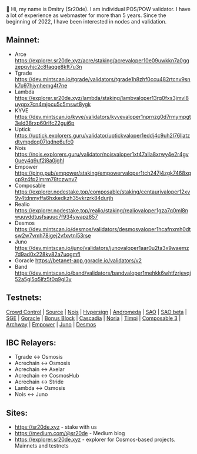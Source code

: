 👋 Hi, my name is Dmitry (Sr20de). I am individual POS/POW validator. I have a lot of experience as webmaster for more than 5 years.
Since the beginning of 2022, I have been interested in nodes and validation.

## Mainnet:
- Arce https://explorer.sr20de.xyz/acre/staking/acrevaloper10e09uwkkn7a0ggzepqvhjc2c8faqqe8kft7u3n
- Tgrade https://dev.mintscan.io/tgrade/validators/tgrade1h8zhf0ccu482rtcnv9snk7p97hjynhemg4t7ne
- Lambda https://explorer.sr20de.xyz/lambda/staking/lambvaloper13rg0fxs3jmvl8uyqpx7cn4mjpcu5c5mswt8ygk
- KYVE https://dev.mintscan.io/kyve/validators/kyvevaloper1nprnzg0d7rmympgt3eld38rxp60rlfc22guj6p
- Uptick https://uptick.explorers.guru/validator/uptickvaloper1eddj4c9uh2l76llatzdtvmpdcq07lqdne6ufc0
- Nois https://nois.explorers.guru/validator/noisvaloper1xt47alla8xrwy4e2r4gv0uey4q9uf2j8a0jghl
- Empower https://ping.pub/empower/staking/empowervaloper1tch247j4zgk7468xqcp9z4fp2lmrm78tczwnv7
- Composable https://explorer.nodestake.top/composable/staking/centaurivaloper12xv9v4tdnmyffa6hxkedkzh35vkrzrk84durjh
- Realio https://explorer.nodestake.top/realio/staking/realiovaloper1gza7q0ml8nwuuyddtusfsauuc7f934ywapz857
- Desmos https://dev.mintscan.io/desmos/validators/desmosvaloper1hcafnxmh0dtsw2w7vmh78jgej2vfxvtnl53rse
- Juno https://dev.mintscan.io/juno/validators/junovaloper1aar0u2ta3x9waemz7d9ad0x228kv82a7uqgmfl
- Goracle https://betanet-app.goracle.io/validators/v2
- Band https://dev.mintscan.io/band/validators/bandvaloper1mehkk6whtfzrjevqj52a5gl5q5lfz5t0q9gl3y

## Testnets:

[Crowd Control](https://explorer.stavr.tech/cardchain/staking/ccvaloper1c4smhzxtlzarjgrnueetdcjm3kjq3kx47l35tv) | [Source](https://explorer.sr20de.xyz/source-testnet/staking/sourcevaloper1dkuv0w6sv0at60e7m0cs0zl2ghxqsvts659rfu) | [Nois](https://explorer.sr20de.xyz/nois-testnet/staking/noisvaloper1j2nyll7ll64pwkv9270juletq4fq7y8up0elg8) | [Hypersign](https://explorer.stavr.tech/hypersign/staking/hidvaloper1g799dwqry7s78sa5d32d5wqsjcl4ulre8djc7m) | [Andromeda](https://explorer.stavr.tech/andromeda/staking/andrvaloper1yml3z46fq3lm9x6w4natz8t0u0wcqp7u75ycka) | [SAO](https://testnet.sao.network/sao-testnet1/staking/saovaloper1k5xys8pla7aacd4z43jax7wnf03zkrjjz82evk) | [SAO beta](https://explorer.sao.network/sao-beta/staking/saovaloper1k5xys8pla7aacd4z43jax7wnf03zkrjjz82evk) | [SGE](https://blockexplorer.testnet.sgenetwork.io/sge-network/staking/sgevaloper1fmfj8vmq0pzfr78nn2kqej7suahwvlkjz4g6de) | [Goracle](https://testnet.algoexplorer.io/address/S2VJYL7WU7YPZ7FNJPD5JNNUA6NUUW642HWXZWZJZQNO7J2ZB4UK5Q6Q6Q) | [Bonus Block](https://explorer.nodestake.top/bonusblock-testnet/staking/bonusvaloper18ad6x6d80jmq0ljv84uywrlervjj0guqa2vjgk) | [Cascadia](https://explorer.sr20de.xyz/cascadia-testnet/staking/cascadiavaloper1kauaw7qlzew2q8w5entg8ygx4k0fz8krtluukt) | [Noria](https://app.noria.network/noria/staking/noriavaloper1kjuqpc7n8rfalefnuc96pyqyr2ret3p29z26pw) | [Timpi](https://explorer.nodestake.top/timpi-testnet/staking/timpitnvaloper1q2fkdqyg7a9a99nvgcelafm8fld0zmt7str9ru) | [Composable 3](https://explorers.l0vd.com/composable-testnet-3/staking/banksyvaloper16m304u0ayf94swruh4hgnnrfj4p4h0jmnj7pf8)  | [Archway](https://testnet.mintscan.io/archway-testnet/validators/archwayvaloper1urcfazrnyt8vehl6xd8mu3gqly925t6rrcka87) | [Empower](https://explorer.stavr.tech/empower/staking/empowervaloper1tch247j4zgk7468xqcp9z4fp2lmrm78tczwnv7)  | [Juno](https://testnet.mintscan.io/juno-testnet/validators/junovaloper1aar0u2ta3x9waemz7d9ad0x228kv82a7uqgmfl)  | [Desmos](https://testnet.ping.pub/desmos/staking/desmosvaloper1rrzpxa996ga4czzwn7nn4nmla0tpy23uhxf93v)


## IBC Relayers:
- Tgrade <-> Osmosis
- Acrechain <-> Osmosis
- Acrechain <-> Axelar
- Acrechain <-> CosmosHub
- Acrechain <-> Stride
- Lambda <-> Osmosis
- Nois <-> Juno

## Sites:
- https://sr20de.xyz - stake with us
- https://medium.com/@sr20de - Medium blog
- https://explorer.sr20de.xyz - explorer for Cosmos-based projects. Mainnets and testnets



<!---
Sr20dem/Sr20dem is a ✨ special ✨ repository because its `README.md` (this file) appears on your GitHub profile.
You can click the Preview link to take a look at your changes.
--->

